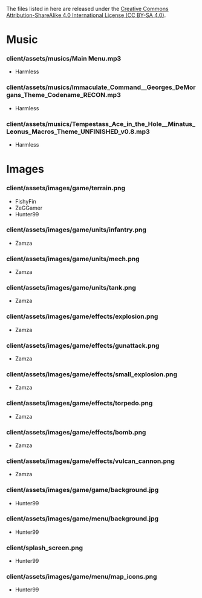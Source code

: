 
The files listed in here are released under the [Creative Commons Attribution-ShareAlike 4.0 International License (CC BY-SA 4.0)](https://creativecommons.org/licenses/by-sa/4.0/).

# Music
### client/assets/musics/Main Menu.mp3
- Harmless

### client/assets/musics/Immaculate_Command__Georges_DeMorgans_Theme_Codename_RECON.mp3
- Harmless

### client/assets/musics/Tempestass_Ace_in_the_Hole__Minatus_Leonus_Macros_Theme_UNFINISHED_v0.8.mp3
- Harmless

# Images
### client/assets/images/game/terrain.png
- FishyFin
- ZeGGamer
- Hunter99

### client/assets/images/game/units/infantry.png
- Zamza

### client/assets/images/game/units/mech.png
- Zamza

### client/assets/images/game/units/tank.png
- Zamza

### client/assets/images/game/effects/explosion.png
- Zamza

### client/assets/images/game/effects/gunattack.png
- Zamza

### client/assets/images/game/effects/small_explosion.png
- Zamza

### client/assets/images/game/effects/torpedo.png
- Zamza

### client/assets/images/game/effects/bomb.png
- Zamza

### client/assets/images/game/effects/vulcan_cannon.png
- Zamza

### client/assets/images/game/game/background.jpg
- Hunter99

### client/assets/images/game/menu/background.jpg
- Hunter99

### client/splash_screen.png
- Hunter99

### client/assets/images/game/menu/map_icons.png
- Hunter99
